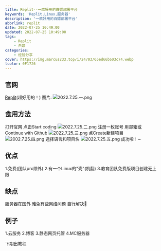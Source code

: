 ```yaml
---
title: Replit--一款好用的白嫖部署平台
keywords: 'Replit,Linux,服务器'
description: '一款好用的白嫖部署平台'
abbrlink: replit
date: 2022-07-25 10:49:00
updated: 2022-07-25 10:49:00
tags: 
    - Replit
    - 白嫖
categories:
    - 经验分享
cover: https://img.marcus233.top/i/24/03/65ed66b603c74.webp
tcolor: 0F1726
---
```

## 官网

[Replit](https://Replit.com)(超好用的！)
图片:
![2022.7.25.一.png][1]

<!-- more -->

## 食用方法

打开官网
点击Start coding
![2022.7.25.二.png][2]
注册一枚账号
用邮箱或Continue with Github
![2022.7.25.三.png][3]
点Create新建项目
![2002.7.25.四.png][4]
选择语言和项目名
![2022.7.25.五.png][5]
成功啦！~

## 优点
1.免费(团队pro除外)
2.有一个Linux的"壳"(机翻)
3.教育团队免费版项目创建无上限
## 缺点
服务器在国外
难免有些网络问题
自行解决🐶
## 例子
1.云服务
2.博客
3.静态网页托管
4.MC服务器

下期出教程


[1]: https://cdn.jsdelivr.net/gh/MarcusYYDS/tuchuang/usr/uploads/2022/08/129259614.png
[2]: https://cdn.jsdelivr.net/gh/MarcusYYDS/tuchuang/usr/uploads/2022/08/702808070.png
[3]: https://cdn.jsdelivr.net/gh/MarcusYYDS/tuchuang/usr/uploads/2022/08/168576233.png
[4]: https://cdn.jsdelivr.net/gh/MarcusYYDS/tuchuang/usr/uploads/2022/08/2129948654.png
[5]: https://cdn.jsdelivr.net/gh/MarcusYYDS/tuchuang/usr/uploads/2022/08/704430836.png